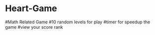 # Heart-Game

#Math Related Game
#10 random levels for play
#timer for speedup the game
#view your score rank 
